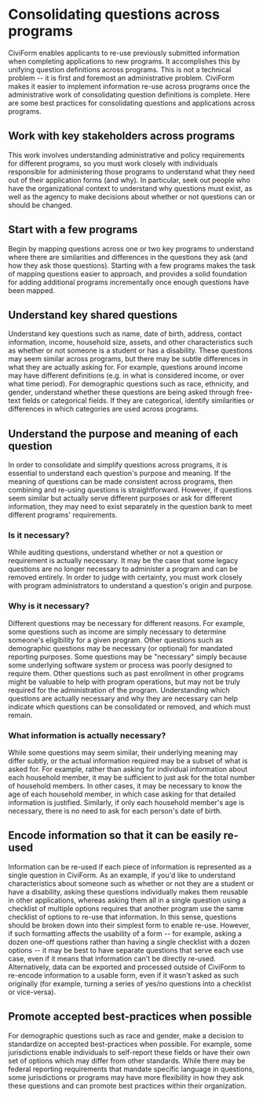 # Consolidating questions across programs

CiviForm enables applicants to re-use previously submitted information when completing applications to new programs. It accomplishes this by unifying question definitions across programs. This is not a technical problem -- it is first and foremost an administrative problem. CiviForm makes it easier to implement information re-use across programs once the administrative work of consolidating question definitions is complete. Here are some best practices for consolidating questions and applications across programs.

## Work with key stakeholders across programs
This work involves understanding administrative and policy requirements for different programs, so you must work closely with individuals responsible for administering those programs to understand what they need out of their application forms (and why). In particular, seek out people who have the organizational context to understand why questions must exist, as well as the agency to make decisions about whether or not questions can or should be changed.  

## Start with a few programs
Begin by mapping questions across one or two key programs to understand where there are similarities and differences in the questions they ask (and how they ask those questions). Starting with a few programs makes the task of mapping questions easier to approach, and provides a solid foundation for adding additional programs incrementally once enough questions have been mapped. 

## Understand key shared questions
Understand key questions such as name, date of birth, address, contact information, income, household size, assets, and other characteristics such as whether or not someone is a student or has a disability. These questions may seem similar across programs, but there may be subtle differences in what they are actually asking for. For example, questions around income may have different definitions (e.g. in what is considered income, or over what time period). For demographic questions such as race, ethnicity, and gender, understand whether these questions are being asked through free-text fields or categorical fields. If they are categorical, identify similarities or differences in which categories are used across programs. 

## Understand the purpose and meaning of each question
In order to consolidate and simplify questions across programs, it is essential to understand each question's purpose and meaning. If the meaning of questions can be made consistent across programs, then combining and re-using questions is straightforward. However, if questions seem similar but actually serve different purposes or ask for different information, they may need to exist separately in the question bank to meet different programs' requirements.

### Is it necessary?
While auditing questions, understand whether or not a question or requirement is actually necessary. It may be the case that some legacy questions are no longer necessary to administer a program and can be removed entirely. In order to judge with certainty, you must work closely with program administrators to understand a question's origin and purpose.

### Why is it necessary?
Different questions may be necessary for different reasons. For example, some questions such as income  are simply necessary to determine someone's eligibility for a given program. Other questions such as demographic questions may be necessary (or optional) for mandated reporting purposes. Some questions may be "necessary" simply because some underlying software system or process was poorly designed to require them. Other questions such as past enrollment in other programs might be valuable to help with program operations, but may not be truly required for the administration of the program. Understanding which questions are actually necessary and why they are necessary can help indicate which questions can be consolidated or removed, and which must remain. 

### What information is actually necessary?
While some questions may seem similar, their underlying meaning may differ subtly, or the actual information required may be a subset of what is asked for. For example, rather than asking for individual information about each household member, it may be sufficient to just ask for the total number of household members. In other cases, it may be necessary to know the age of each household member, in which case asking for that detailed information is justified. Similarly, if only each household member's age is necessary, there is no need to ask for each person's date of birth.

## Encode information so that it can be easily re-used
Information can be re-used if each piece of information is represented as a single question in CiviForm. As an example, if you'd like to understand characteristics about someone such as whether or not they are a student or have a disability, asking these questions individually makes them reusable in other applications, whereas asking them all in a single question using a checklist of multiple options requires that another program use the same checklist of options to re-use that information. In this sense, questions should be broken down into their simplest form to enable re-use. However, if such formatting affects the usability of a form  -- for example, asking a dozen one-off questions rather than having a single checklist with a dozen options -- it may be best to have separate questions that serve each use case, even if it means that information can't be directly re-used. Alternatively, data can be exported and processed outside of CiviForm to re-encode information to a usable form, even if it wasn't asked as such originally (for example, turning a series of yes/no questions into a checklist or vice-versa).

## Promote accepted best-practices when possible
For demographic questions such as race and gender, make a decision to standardize on accepted best-practices when possible. For example, some jurisdictions enable individuals to self-report these fields or have their own set of options which may differ from other standards. While there may be federal reporting requirements that mandate specific language in questions, some jurisdictions or programs may have more flexibility in how they ask these questions and can promote best practices within their organization.
